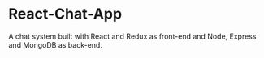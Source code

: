 # React-Chat-App
A chat system built with React and Redux as front-end and Node, Express and MongoDB as back-end.
